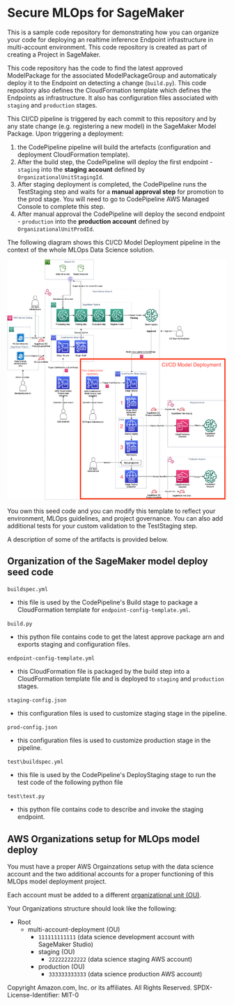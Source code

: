 # Secure MLOps for SageMaker

This is a sample code repository for demonstrating how you can organize your code for deploying an realtime inference Endpoint infrastructure in multi-account environment. This code repository is created as part of creating a Project in SageMaker. 

This code repository has the code to find the latest approved ModelPackage for the associated ModelPackageGroup and automaticaly deploy it to the Endpoint on detecting a change (`build.py`). This code repository also defines the CloudFormation template which defines the Endpoints as infrastructure. It also has configuration files associated with `staging` and `production` stages. 

This CI/CD pipeline is triggered by each commit to this repository and by any state change (e.g. registering a new model) in the SageMaker Model Package.
Upon triggering a deployment:
1. the CodePipeline pipeline will build the artefacts (configuration and deployment CloudFormation template). 
2. After the build step, the CodePipeline will deploy the first endpoint - `staging` into the **staging account** defined by `OrganizationalUnitStagingId`. 
3. After staging deployment is completed, the CodePipeline runs the TestStaging step and waits for a **manual approval step** for promotion to the prod stage. You will need to go to CodePipeline AWS Managed Console to complete this step.
4. After manual approval the CodePipeline will deploy the second endpoint - `production` into the **production account** defined by `OrganizationalUnitProdId`.

The following diagram shows this CI/CD Model Deployment pipeline in the context of the whole MLOps Data Science solution.

![CI/CD model deployment](img/ml-ops-architecture-model-deploy.png)

You own this seed code and you can modify this template to reflect your environment, MLOps guidelines, and project governance. You can also add additional tests for your custom validation to the TestStaging step.

A description of some of the artifacts is provided below.

## Organization of the SageMaker model deploy seed code
`buildspec.yml`
 - this file is used by the CodePipeline's Build stage to package a CloudFormation template for `endpoint-config-template.yml`.

`build.py`
 - this python file contains code to get the latest approve package arn and exports staging and configuration files.

`endpoint-config-template.yml`
 - this CloudFormation file is packaged by the build step into a CloudFormation template file and is deployed to `staging` and `production` stages.

`staging-config.json`
 - this configuration files is used to customize staging stage in the pipeline.

`prod-config.json`
 - this configuration files is used to customize production stage in the pipeline.

`test\buildspec.yml`
  - this file is used by the CodePipeline's DeployStaging stage to run the test code of the following python file

`test\test.py`
  - this python file contains code to describe and invoke the staging endpoint.

## AWS Organizations setup for MLOps model deploy
You must have a proper AWS Orgainzations setup with the data science account and the two additional accounts for a proper functioning of this MLOps model deployment project.

Each account must be added to a different [organizational unit (OU)](https://docs.aws.amazon.com/organizations/latest/userguide/orgs_getting-started_concepts.html).

Your Organizations structure should look like the following:
+ Root
    - multi-account-deployment (OU)
        * `111111111111` (data science development account with SageMaker Studio)
        * staging (OU)
            * `222222222222` (data science staging AWS account)
        * production (OU)
            * `333333333333` (data science production AWS account)


Copyright Amazon.com, Inc. or its affiliates. All Rights Reserved.
SPDX-License-Identifier: MIT-0